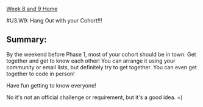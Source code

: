 [Week 8 and 9 Home](./)

#U3.W9: Hang Out with your Cohort!!!

## Summary:
By the weekend before Phase 1, most of your cohort should be in town. Get together and get to know each other! You can arrange it using your community or email lists, but definitely try to get together. You can even get together to code in person!

Have fun getting to know everyone!

No it's not an official challenge or requirement, but it's a good idea. =)
